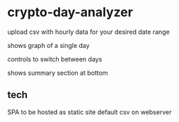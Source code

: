 # crypto-day-analyzer

upload csv with hourly data for your desired date range

shows graph of a single day

controls to switch between days

shows summary section at bottom

## tech

SPA to be hosted as static site
default csv on webserver
